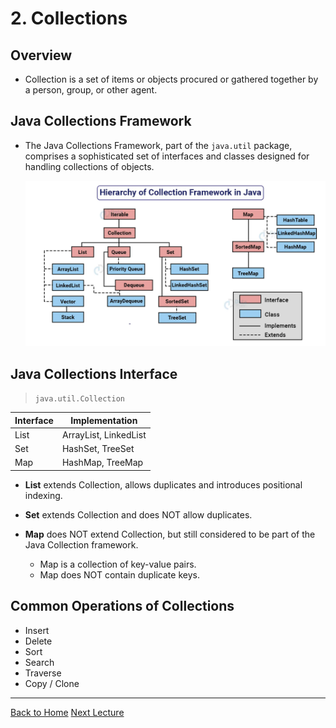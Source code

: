 <style TYPE="text/css">
code.has-jax {font: inherit; font-size: 100%; background: inherit; border: inherit;}
</style>
<script type="text/x-mathjax-config">
MathJax.Hub.Config({
    tex2jax: {
        inlineMath: [['$','$'], ['\\(','\\)']],
        skipTags: ['script', 'noscript', 'style', 'textarea', 'pre'] // removed 'code' entry
    }
});
MathJax.Hub.Queue(function() {
    var all = MathJax.Hub.getAllJax(), i;
    for(i = 0; i < all.length; i += 1) {
        all[i].SourceElement().parentNode.className += ' has-jax';
    }
});
</script>
<script type="text/javascript" src="https://cdnjs.cloudflare.com/ajax/libs/mathjax/2.7.4/MathJax.js?config=TeX-AMS_HTML-full"></script>




# 2. Collections

## Overview
- Collection is a set of items or objects procured or gathered together by a person, group, or other agent.

## Java Collections Framework
- The Java Collections Framework, part of the `java.util` package, comprises a sophisticated set of interfaces and classes designed for handling collections of objects.

    <!-- ![](../res/hierarchy.png) -->
    <img src="../res/hierarchy.png" alt="" width="500">


## Java Collections Interface

> `java.util.Collection`

| Interface | Implementation          |
|-----------|-------------------------|
| List      | ArrayList, LinkedList   |
| Set       | HashSet, TreeSet        |
| Map       | HashMap, TreeMap        |

- **List** extends Collection, allows duplicates and introduces positional indexing.

- **Set** extends Collection and does NOT allow duplicates.

- **Map** does NOT extend Collection, but still considered to be part of the Java Collection framework.
    - Map is a collection of key-value pairs.
    - Map does NOT contain duplicate keys.


## Common Operations of Collections
- Insert
- Delete
- Sort
- Search
- Traverse
- Copy / Clone


---

[Back to Home](../index.html)
[Next Lecture](./lecture3.html)